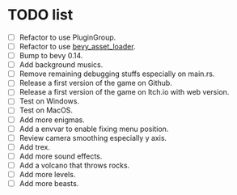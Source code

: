# TODO list

- [ ] Refactor to use PluginGroup.
- [ ] Refactor to use [bevy_asset_loader](https://github.com/NiklasEi/bevy_asset_loader).
- [ ] Bump to bevy 0.14.
- [ ] Add background musics.
- [ ] Remove remaining debugging stuffs especially on main.rs.
- [ ] Release a first version of the game on Github.
- [ ] Release a first version of the game on Itch.io with web version.
- [ ] Test on Windows.
- [ ] Test on MacOS.
- [ ] Add more enigmas.
- [ ] Add a envvar to enable fixing menu position.
- [ ] Review camera smoothing especially y axis.
- [ ] Add trex.
- [ ] Add more sound effects.
- [ ] Add a volcano that throws rocks.
- [ ] Add more levels.
- [ ] Add more beasts.
